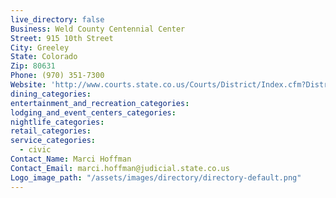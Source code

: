 ```yaml
---
live_directory: false
Business: Weld County Centennial Center
Street: 915 10th Street
City: Greeley
State: Colorado
Zip: 80631
Phone: (970) 351-7300
Website: 'http://www.courts.state.co.us/Courts/District/Index.cfm?District_ID=19'
dining_categories:
entertainment_and_recreation_categories:
lodging_and_event_centers_categories:
nightlife_categories:
retail_categories:
service_categories:
  - civic
Contact_Name: Marci Hoffman
Contact_Email: marci.hoffman@judicial.state.co.us
Logo_image_path: "/assets/images/directory/directory-default.png"
---
```



